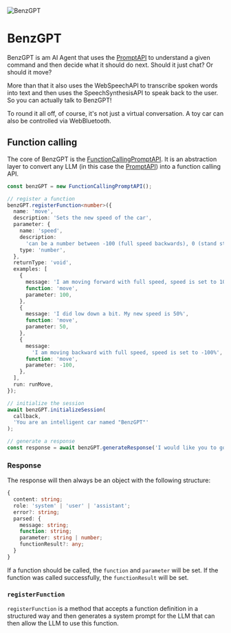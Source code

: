 ![BenzGPT](https://uploads.nico.dev/benz-gpt/logo.png)

# BenzGPT
BenzGPT is am AI Agent that uses the [PromptAPI](https://github.com/explainers-by-googlers/prompt-api) to understand a given command and then decide what it should do next. Should it just chat? Or should it move?

More than that it also uses the WebSpeechAPI to transcribe spoken words into text and then uses the SpeechSynthesisAPI to speak back to the user. So you can actually talk to BenzGPT!

To round it all off, of course, it's not just a virtual conversation. A toy car can also be controlled via WebBluetooth.

## Function calling
The core of BenzGPT is the [FunctionCallingPromptAPI](https://github.com/nico-martin/benz-gpt/blob/main/src/functionCallingPromptAPI/FunctionCallingPromptAPI.ts). It is an abstraction layer to convert any LLM (in this case the [PromptAPI](https://github.com/explainers-by-googlers/prompt-api)) into a function calling API.

```typescript
const benzGPT = new FunctionCallingPromptAPI();

// register a function
benzGPT.registerFunction<number>({
  name: 'move',
  description: 'Sets the new speed of the car',
  parameter: {
    name: 'speed',
    description:
      'can be a number between -100 (full speed backwards), 0 (stand still) and 100 (full speed)',
    type: 'number',
  },
  returnType: 'void',
  examples: [
    {
      message: 'I am moving forward with full speed, speed is set to 100%',
      function: 'move',
      parameter: 100,
    },
    {
      message: 'I did low down a bit. My new speed is 50%',
      function: 'move',
      parameter: 50,
    },
    {
      message:
        'I am moving backward with full speed, speed is set to -100%',
      function: 'move',
      parameter: -100,
    },
  ],
  run: runMove,
});

// initialize the session
await benzGPT.initializeSession(
  callback,
  'You are an intelligent car named "BenzGPT"'
);

// generate a response
const response = await benzGPT.generateResponse('I would like you to go full speed');
```
### Response
The response will then always be an object with the following structure:
```typescript
{
  content: string;
  role: 'system' | 'user' | 'assistant';
  error?: string;
  parsed: {
    message: string;
    function: string;
    parameter: string | number;
    functionResult?: any;
  }
}
```
If a function should be called, the `function` and `parameter` will be set. If the function was called successfully, the `functionResult` will be set.

### `registerFunction`
`registerFunction` is a method that accepts a function definition in a structured way and then generates a system prompt for the LLM that can then allow the LLM to use this function.
